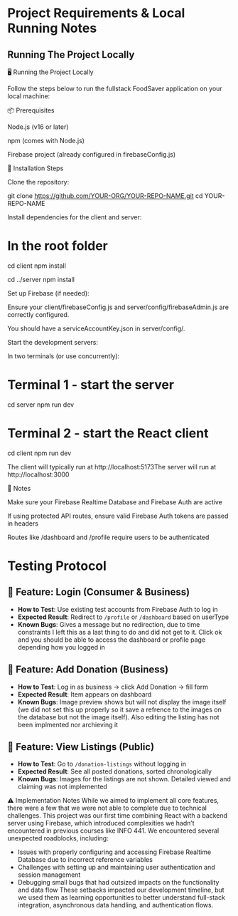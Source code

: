 # Project Requirements & Local Running Notes

## Running The Project Locally

🖥️ Running the Project Locally

Follow the steps below to run the fullstack FoodSaver application on your local machine:

📦 Prerequisites

Node.js (v16 or later)

npm (comes with Node.js)

Firebase project (already configured in firebaseConfig.js)

💠 Installation Steps

Clone the repository:

git clone https://github.com/YOUR-ORG/YOUR-REPO-NAME.git
cd YOUR-REPO-NAME

Install dependencies for the client and server:

# In the root folder
cd client
npm install

cd ../server
npm install

Set up Firebase (if needed):

Ensure your client/firebaseConfig.js and server/config/firebaseAdmin.js are correctly configured.

You should have a serviceAccountKey.json in server/config/.

Start the development servers:

In two terminals (or use concurrently):

# Terminal 1 - start the server
cd server
npm run dev

# Terminal 2 - start the React client
cd client
npm run dev

The client will typically run at http://localhost:5173The server will run at http://localhost:3000

🚨 Notes

Make sure your Firebase Realtime Database and Firebase Auth are active

If using protected API routes, ensure valid Firebase Auth tokens are passed in headers

Routes like /dashboard and /profile require users to be authenticated


# Testing Protocol

## 🔑 Feature: Login (Consumer & Business)
- **How to Test**: Use existing test accounts from Firebase Auth to log in
- **Expected Result**: Redirect to `/profile` or `/dashboard` based on userType
- **Known Bugs**: Gives a message but no redirection, due to time constraints I left this as a last thing to do and did not get to it. Click ok and you should be able to access the dashboard or profile page depending how you logged in

## 🔑 Feature: Add Donation (Business)
- **How to Test**: Log in as business → click Add Donation → fill form
- **Expected Result**: Item appears on dashboard
- **Known Bugs**: Image preview shows but will not display the image itself (we did not set this up properly so it save a refrence to the images on the database but not the image itself). Also editing the listing has not been implmented nor archieving it 

## 🔑 Feature: View Listings (Public)
- **How to Test**: Go to `/donation-listings` without logging in
- **Expected Result**: See all posted donations, sorted chronologically
- **Known Bugs**: Images for the listings are not shown. Detailed viewed and claiming was not implemented 


⚠️ Implementation Notes
While we aimed to implement all core features, there were a few that we were not able to complete due to technical challenges. This project was our first time combining React with a backend server using Firebase, which introduced complexities we hadn’t encountered in previous courses like INFO 441.
We encountered several unexpected roadblocks, including:
* Issues with properly configuring and accessing Firebase Realtime Database due to incorrect reference variables
* Challenges with setting up and maintaining user authentication and session management
* Debugging small bugs that had outsized impacts on the functionality and data flow
These setbacks impacted our development timeline, but we used them as learning opportunities to better understand full-stack integration, asynchronous data handling, and authentication flows.